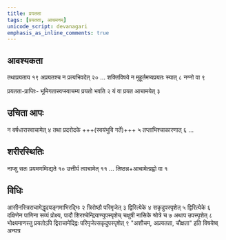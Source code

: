 ```yaml
---
title: प्रयतता
tags: [प्रयतता, आचमनम्]
unicode_script: devanagari
emphasis_as_inline_comments: true
---
```

## आवश्यकता
तथाप्रयताय १९ अप्रयतश्च न प्रत्यभिवदेत् २० 
… शक्तिविषये न मुहूर्तमप्यप्रयतः स्यात् ८ नग्नो वा ९ 

प्रयतता-प्राप्तिः- भूमिगतास्वप्स्वाचम्य प्रयतो भवति २ यं वा प्रयत आचामयेत् ३

## उचिता आपः
न वर्षधारास्वाचामेत् ४ तथा प्रदरोदके +++(स्वयंभुवि गर्ते)+++ ५ तप्ताभिश्चाकारणात् ६ …

## शरीरस्थितिः
नाप्सु सतः प्रयमणम्विद्यते १० उत्तीर्य त्वाचामेत् ११ … तिष्ठन्न+आचामेत्प्रह्वो वा १ 

## विधिः
आसीनस्त्रिराचामेद्धृदयङ्गमाभिरद्भिः २ त्रिरोष्ठौ परिमृजेत् ३ द्विरित्येके ४ सकृदुपस्पृशेत् ५ द्विरित्येके ६  दक्षिणेन पाणिना सव्यं प्रोक्ष्य, पादौ शिरश्चेन्द्रियाण्युपस्पृशेच् चक्षुषी नासिके श्रोत्रे च ७ अथाप उपस्पृशेत् ८  भोक्ष्यमाणस्तु प्रयतोऽपि द्विराचामेद्द्विः परिमृजेत्सकृदुपस्पृशेत् ९
"अशौचम्, अप्रयतता, चौक्षता" इति विषयेष्व् अन्यत्र